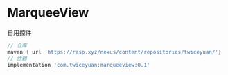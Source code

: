 # MarqueeView

自用控件

```groovy
// 仓库
maven { url 'https://rasp.xyz/nexus/content/repositories/twiceyuan/'}
// 依赖
implementation 'com.twiceyuan:marqueeview:0.1'
```
